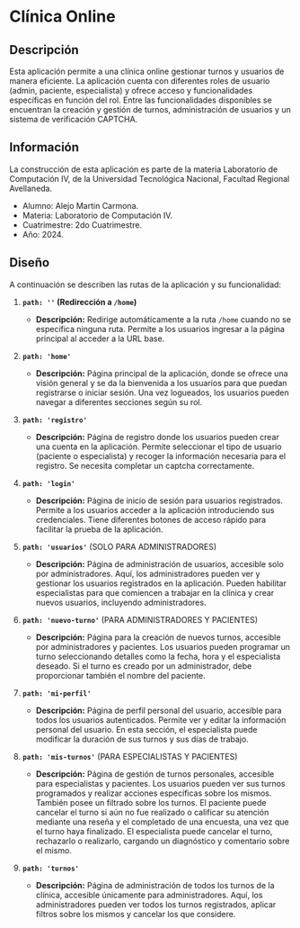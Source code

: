 # Clínica Online

## Descripción
Esta aplicación permite a una clínica online gestionar turnos y usuarios de manera eficiente. La aplicación cuenta con diferentes roles de usuario (admin, paciente, especialista) y ofrece acceso y funcionalidades específicas en función del rol. Entre las funcionalidades disponibles se encuentran la creación y gestión de turnos, administración de usuarios y un sistema de verificación CAPTCHA.

## Información
La construcción de esta aplicación es parte de la materia Laboratorio de Computación IV, de la Universidad Tecnológica Nacional, Facultad Regional Avellaneda. 
 - Alumno: Alejo Martin Carmona.
 - Materia: Laboratorio de Computación IV.
 - Cuatrimestre: 2do Cuatrimestre.
 - Año: 2024.

## Diseño

A continuación se describen las rutas de la aplicación y su funcionalidad:

1. **`path: ''` (Redirección a `/home`)**
   - **Descripción:** Redirige automáticamente a la ruta `/home` cuando no se especifica ninguna ruta. Permite a los usuarios ingresar a la página principal al acceder a la URL base.

2. **`path: 'home'`**
   - **Descripción:** Página principal de la aplicación, donde se ofrece una visión general y se da la bienvenida a los usuarios para que puedan registrarse o iniciar sesión. Una vez logueados, los usuarios pueden navegar a diferentes secciones según su rol.

3. **`path: 'registro'`**
   - **Descripción:** Página de registro donde los usuarios pueden crear una cuenta en la aplicación. Permite seleccionar el tipo de usuario (paciente o especialista) y recoger la información necesaria para el registro.
   Se necesita completar un captcha correctamente.

4. **`path: 'login'`**
   - **Descripción:** Página de inicio de sesión para usuarios registrados. Permite a los usuarios acceder a la aplicación introduciendo sus credenciales. Tiene diferentes botones de acceso rápido para facilitar la prueba de la aplicación.

5. **`path: 'usuarios'`** (SOLO PARA ADMINISTRADORES)
   - **Descripción:** Página de administración de usuarios, accesible solo por administradores. Aquí, los administradores pueden ver y gestionar los usuarios registrados en la aplicación. Pueden habilitar especialistas para que comiencen a trabajar en la clínica y crear nuevos usuarios, incluyendo administradores.

6. **`path: 'nuevo-turno'`** (PARA ADMINISTRADORES Y PACIENTES)
   - **Descripción:** Página para la creación de nuevos turnos, accesible por administradores y pacientes. Los usuarios pueden programar un turno seleccionando detalles como la fecha, hora y el especialista deseado. Si el turno es creado por un administrador, debe proporcionar también el nombre del paciente.

7. **`path: 'mi-perfil'`**
   - **Descripción:** Página de perfil personal del usuario, accesible para todos los usuarios autenticados. Permite ver y editar la información personal del usuario. En esta sección, el especialista puede modificar la duración de sus turnos y sus días de trabajo.

8. **`path: 'mis-turnos'`** (PARA ESPECIALISTAS Y PACIENTES)
   - **Descripción:** Página de gestión de turnos personales, accesible para especialistas y pacientes. Los usuarios pueden ver sus turnos programados y realizar acciones específicas sobre los mismos. También posee un filtrado sobre los turnos.
   El paciente puede cancelar el turno si aún no fue realizado o calificar su atención mediante una reseña y el completado de una encuesta, una vez que el turno haya finalizado.
   El especialista puede cancelar el turno, rechazarlo o realizarlo, cargando un diagnóstico y comentario sobre el mismo.

9. **`path: 'turnos'`**
   - **Descripción:** Página de administración de todos los turnos de la clínica, accesible únicamente para administradores. Aquí, los administradores pueden ver todos los turnos registrados, aplicar filtros sobre los mismos y cancelar los que considere.